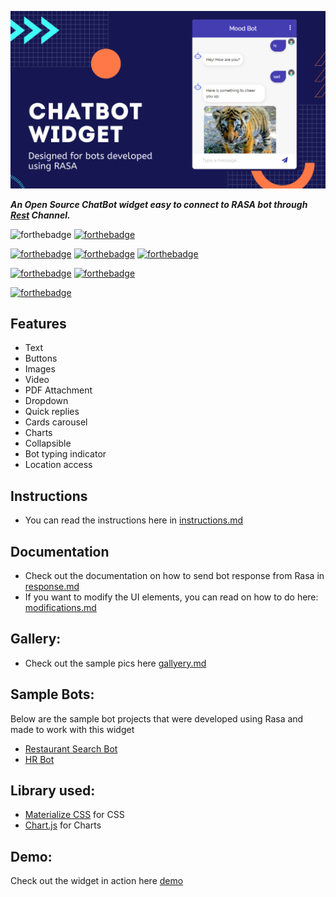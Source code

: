 
![ScreenShot](static/img/banner.png)


  ***An Open Source ChatBot widget easy to connect to RASA bot through [Rest](https://rasa.com/docs/rasa/user-guide/connectors/your-own-website/#rest-channels) Channel.***


![forthebadge](https://forthebadge.com/images/badges/built-with-love.svg)
[![forthebadge](https://forthebadge.com/images/badges/for-you.svg)](https://forthebadge.com)

[![forthebadge](https://forthebadge.com/images/badges/made-with-javascript.svg)](https://forthebadge.com)
[![forthebadge](https://forthebadge.com/images/badges/uses-html.svg)](https://forthebadge.com)
[![forthebadge](https://forthebadge.com/images/badges/uses-css.svg)](https://forthebadge.com)

[![forthebadge](https://forthebadge.com/images/badges/built-with-swag.svg)](https://forthebadge.com)
[![forthebadge](https://forthebadge.com/images/badges/check-it-out.svg)](https://forthebadge.com)

[![forthebadge](https://forthebadge.com/images/badges/makes-people-smile.svg)](https://forthebadge.com)

## Features

- Text 
- Buttons
- Images
- Video 
- PDF Attachment
- Dropdown
- Quick replies
- Cards carousel
- Charts
- Collapsible
- Bot typing indicator
- Location access



## Instructions
- You can read the instructions here in [instructions.md](docs/instructions.md)

## Documentation
- Check out the documentation on how to send bot response from Rasa in [response.md](docs/responses.md)
- If you want to modify the UI elements, you can read on how to do here: [modifications.md](docs/modifications.md)

## Gallery:
- Check out the sample pics here [gallyery.md](docs/gallery.md)

## Sample Bots:
Below are the sample bot projects that were developed using Rasa and made to work with this widget
- [Restaurant Search Bot](https://github.com/JiteshGaikwad/Restaurant-Search-Bot.git)
- [HR Bot](https://github.com/JiteshGaikwad/HR_Bot)

## Library used:
- [Materialize CSS](https://materializecss.com) for CSS
- [Chart.js](https://www.chartjs.org/) for Charts

## Demo:

Check out the widget in action here [demo](https://www.youtube.com/watch?v=mnolLtOWykk)




